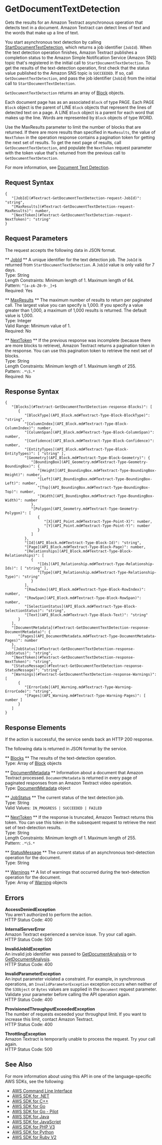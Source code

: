 # GetDocumentTextDetection<a name="API_GetDocumentTextDetection"></a>

Gets the results for an Amazon Textract asynchronous operation that detects text in a document\. Amazon Textract can detect lines of text and the words that make up a line of text\.

You start asynchronous text detection by calling [StartDocumentTextDetection](API_StartDocumentTextDetection.md), which returns a job identifier \(`JobId`\)\. When the text detection operation finishes, Amazon Textract publishes a completion status to the Amazon Simple Notification Service \(Amazon SNS\) topic that's registered in the initial call to `StartDocumentTextDetection`\. To get the results of the text\-detection operation, first check that the status value published to the Amazon SNS topic is `SUCCEEDED`\. If so, call `GetDocumentTextDetection`, and pass the job identifier \(`JobId`\) from the initial call to `StartDocumentTextDetection`\.

 `GetDocumentTextDetection` returns an array of [Block](API_Block.md) objects\. 

Each document page has as an associated `Block` of type PAGE\. Each PAGE `Block` object is the parent of LINE `Block` objects that represent the lines of detected text on a page\. A LINE `Block` object is a parent for each word that makes up the line\. Words are represented by `Block` objects of type WORD\.

Use the MaxResults parameter to limit the number of blocks that are returned\. If there are more results than specified in `MaxResults`, the value of `NextToken` in the operation response contains a pagination token for getting the next set of results\. To get the next page of results, call `GetDocumentTextDetection`, and populate the `NextToken` request parameter with the token value that's returned from the previous call to `GetDocumentTextDetection`\.

For more information, see [Document Text Detection](https://docs.aws.amazon.com/textract/latest/dg/how-it-works-detecting.html)\.

## Request Syntax<a name="API_GetDocumentTextDetection_RequestSyntax"></a>

```
{
   "[JobId](#Textract-GetDocumentTextDetection-request-JobId)": "string",
   "[MaxResults](#Textract-GetDocumentTextDetection-request-MaxResults)": number,
   "[NextToken](#Textract-GetDocumentTextDetection-request-NextToken)": "string"
}
```

## Request Parameters<a name="API_GetDocumentTextDetection_RequestParameters"></a>

The request accepts the following data in JSON format\.

 ** [JobId](#API_GetDocumentTextDetection_RequestSyntax) **   <a name="Textract-GetDocumentTextDetection-request-JobId"></a>
A unique identifier for the text detection job\. The `JobId` is returned from `StartDocumentTextDetection`\. A `JobId` value is only valid for 7 days\.  
Type: String  
Length Constraints: Minimum length of 1\. Maximum length of 64\.  
Pattern: `^[a-zA-Z0-9-_]+$`   
Required: Yes

 ** [MaxResults](#API_GetDocumentTextDetection_RequestSyntax) **   <a name="Textract-GetDocumentTextDetection-request-MaxResults"></a>
The maximum number of results to return per paginated call\. The largest value you can specify is 1,000\. If you specify a value greater than 1,000, a maximum of 1,000 results is returned\. The default value is 1,000\.  
Type: Integer  
Valid Range: Minimum value of 1\.  
Required: No

 ** [NextToken](#API_GetDocumentTextDetection_RequestSyntax) **   <a name="Textract-GetDocumentTextDetection-request-NextToken"></a>
If the previous response was incomplete \(because there are more blocks to retrieve\), Amazon Textract returns a pagination token in the response\. You can use this pagination token to retrieve the next set of blocks\.  
Type: String  
Length Constraints: Minimum length of 1\. Maximum length of 255\.  
Pattern: `.*\S.*`   
Required: No

## Response Syntax<a name="API_GetDocumentTextDetection_ResponseSyntax"></a>

```
{
   "[Blocks](#Textract-GetDocumentTextDetection-response-Blocks)": [ 
      { 
         "[BlockType](API_Block.md#Textract-Type-Block-BlockType)": "string",
         "[ColumnIndex](API_Block.md#Textract-Type-Block-ColumnIndex)": number,
         "[ColumnSpan](API_Block.md#Textract-Type-Block-ColumnSpan)": number,
         "[Confidence](API_Block.md#Textract-Type-Block-Confidence)": number,
         "[EntityTypes](API_Block.md#Textract-Type-Block-EntityTypes)": [ "string" ],
         "[Geometry](API_Block.md#Textract-Type-Block-Geometry)": { 
            "[BoundingBox](API_Geometry.md#Textract-Type-Geometry-BoundingBox)": { 
               "[Height](API_BoundingBox.md#Textract-Type-BoundingBox-Height)": number,
               "[Left](API_BoundingBox.md#Textract-Type-BoundingBox-Left)": number,
               "[Top](API_BoundingBox.md#Textract-Type-BoundingBox-Top)": number,
               "[Width](API_BoundingBox.md#Textract-Type-BoundingBox-Width)": number
            },
            "[Polygon](API_Geometry.md#Textract-Type-Geometry-Polygon)": [ 
               { 
                  "[X](API_Point.md#Textract-Type-Point-X)": number,
                  "[Y](API_Point.md#Textract-Type-Point-Y)": number
               }
            ]
         },
         "[Id](API_Block.md#Textract-Type-Block-Id)": "string",
         "[Page](API_Block.md#Textract-Type-Block-Page)": number,
         "[Relationships](API_Block.md#Textract-Type-Block-Relationships)": [ 
            { 
               "[Ids](API_Relationship.md#Textract-Type-Relationship-Ids)": [ "string" ],
               "[Type](API_Relationship.md#Textract-Type-Relationship-Type)": "string"
            }
         ],
         "[RowIndex](API_Block.md#Textract-Type-Block-RowIndex)": number,
         "[RowSpan](API_Block.md#Textract-Type-Block-RowSpan)": number,
         "[SelectionStatus](API_Block.md#Textract-Type-Block-SelectionStatus)": "string",
         "[Text](API_Block.md#Textract-Type-Block-Text)": "string"
      }
   ],
   "[DocumentMetadata](#Textract-GetDocumentTextDetection-response-DocumentMetadata)": { 
      "[Pages](API_DocumentMetadata.md#Textract-Type-DocumentMetadata-Pages)": number
   },
   "[JobStatus](#Textract-GetDocumentTextDetection-response-JobStatus)": "string",
   "[NextToken](#Textract-GetDocumentTextDetection-response-NextToken)": "string",
   "[StatusMessage](#Textract-GetDocumentTextDetection-response-StatusMessage)": "string",
   "[Warnings](#Textract-GetDocumentTextDetection-response-Warnings)": [ 
      { 
         "[ErrorCode](API_Warning.md#Textract-Type-Warning-ErrorCode)": "string",
         "[Pages](API_Warning.md#Textract-Type-Warning-Pages)": [ number ]
      }
   ]
}
```

## Response Elements<a name="API_GetDocumentTextDetection_ResponseElements"></a>

If the action is successful, the service sends back an HTTP 200 response\.

The following data is returned in JSON format by the service\.

 ** [Blocks](#API_GetDocumentTextDetection_ResponseSyntax) **   <a name="Textract-GetDocumentTextDetection-response-Blocks"></a>
The results of the text\-detection operation\.  
Type: Array of [Block](API_Block.md) objects

 ** [DocumentMetadata](#API_GetDocumentTextDetection_ResponseSyntax) **   <a name="Textract-GetDocumentTextDetection-response-DocumentMetadata"></a>
Information about a document that Amazon Textract processed\. `DocumentMetadata` is returned in every page of paginated responses from an Amazon Textract video operation\.  
Type: [DocumentMetadata](API_DocumentMetadata.md) object

 ** [JobStatus](#API_GetDocumentTextDetection_ResponseSyntax) **   <a name="Textract-GetDocumentTextDetection-response-JobStatus"></a>
The current status of the text detection job\.  
Type: String  
Valid Values:` IN_PROGRESS | SUCCEEDED | FAILED` 

 ** [NextToken](#API_GetDocumentTextDetection_ResponseSyntax) **   <a name="Textract-GetDocumentTextDetection-response-NextToken"></a>
If the response is truncated, Amazon Textract returns this token\. You can use this token in the subsequent request to retrieve the next set of text\-detection results\.  
Type: String  
Length Constraints: Minimum length of 1\. Maximum length of 255\.  
Pattern: `.*\S.*` 

 ** [StatusMessage](#API_GetDocumentTextDetection_ResponseSyntax) **   <a name="Textract-GetDocumentTextDetection-response-StatusMessage"></a>
The current status of an asynchronous text\-detection operation for the document\.   
Type: String

 ** [Warnings](#API_GetDocumentTextDetection_ResponseSyntax) **   <a name="Textract-GetDocumentTextDetection-response-Warnings"></a>
A list of warnings that occurred during the text\-detection operation for the document\.  
Type: Array of [Warning](API_Warning.md) objects

## Errors<a name="API_GetDocumentTextDetection_Errors"></a>

 **AccessDeniedException**   
You aren't authorized to perform the action\.  
HTTP Status Code: 400

 **InternalServerError**   
Amazon Textract experienced a service issue\. Try your call again\.  
HTTP Status Code: 500

 **InvalidJobIdException**   
An invalid job identifier was passed to [GetDocumentAnalysis](API_GetDocumentAnalysis.md) or to [GetDocumentAnalysis](API_GetDocumentAnalysis.md)\.  
HTTP Status Code: 400

 **InvalidParameterException**   
An input parameter violated a constraint\. For example, in synchronous operations, an `InvalidParameterException` exception occurs when neither of the `S3Object` or `Bytes` values are supplied in the `Document` request parameter\. Validate your parameter before calling the API operation again\.  
HTTP Status Code: 400

 **ProvisionedThroughputExceededException**   
The number of requests exceeded your throughput limit\. If you want to increase this limit, contact Amazon Textract\.  
HTTP Status Code: 400

 **ThrottlingException**   
Amazon Textract is temporarily unable to process the request\. Try your call again\.  
HTTP Status Code: 500

## See Also<a name="API_GetDocumentTextDetection_SeeAlso"></a>

For more information about using this API in one of the language\-specific AWS SDKs, see the following:
+  [AWS Command Line Interface](https://docs.aws.amazon.com/goto/aws-cli/textract-2018-06-27/GetDocumentTextDetection) 
+  [AWS SDK for \.NET](https://docs.aws.amazon.com/goto/DotNetSDKV3/textract-2018-06-27/GetDocumentTextDetection) 
+  [AWS SDK for C\+\+](https://docs.aws.amazon.com/goto/SdkForCpp/textract-2018-06-27/GetDocumentTextDetection) 
+  [AWS SDK for Go](https://docs.aws.amazon.com/goto/SdkForGoV1/textract-2018-06-27/GetDocumentTextDetection) 
+  [AWS SDK for Go \- Pilot](https://docs.aws.amazon.com/goto/SdkForGoPilot/textract-2018-06-27/GetDocumentTextDetection) 
+  [AWS SDK for Java](https://docs.aws.amazon.com/goto/SdkForJava/textract-2018-06-27/GetDocumentTextDetection) 
+  [AWS SDK for JavaScript](https://docs.aws.amazon.com/goto/AWSJavaScriptSDK/textract-2018-06-27/GetDocumentTextDetection) 
+  [AWS SDK for PHP V3](https://docs.aws.amazon.com/goto/SdkForPHPV3/textract-2018-06-27/GetDocumentTextDetection) 
+  [AWS SDK for Python](https://docs.aws.amazon.com/goto/boto3/textract-2018-06-27/GetDocumentTextDetection) 
+  [AWS SDK for Ruby V2](https://docs.aws.amazon.com/goto/SdkForRubyV2/textract-2018-06-27/GetDocumentTextDetection) 
